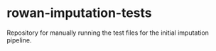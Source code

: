 # rowan-imputation-tests
Repository for manually running the test files for the initial imputation pipeline.
